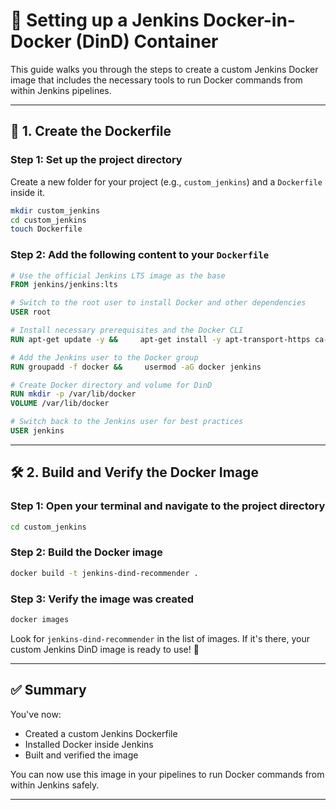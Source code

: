 
# 🚀 Setting up a Jenkins Docker-in-Docker (DinD) Container

This guide walks you through the steps to create a custom Jenkins Docker image that includes the necessary tools to run Docker commands from within Jenkins pipelines.

---

## 📁 1. Create the Dockerfile

### Step 1: Set up the project directory

Create a new folder for your project (e.g., `custom_jenkins`) and a `Dockerfile` inside it.

```bash
mkdir custom_jenkins
cd custom_jenkins
touch Dockerfile
```

### Step 2: Add the following content to your `Dockerfile`

```dockerfile
# Use the official Jenkins LTS image as the base
FROM jenkins/jenkins:lts

# Switch to the root user to install Docker and other dependencies
USER root

# Install necessary prerequisites and the Docker CLI
RUN apt-get update -y &&     apt-get install -y apt-transport-https ca-certificates curl gnupg software-properties-common &&     curl -fsSL https://download.docker.com/linux/debian/gpg | apt-key add - &&     echo "deb [arch=amd64] https://download.docker.com/linux/debian bullseye stable" > /etc/apt/sources.list.d/docker.list &&     apt-get update -y &&     apt-get install -y docker-ce docker-ce-cli containerd.io &&     apt-get clean

# Add the Jenkins user to the Docker group
RUN groupadd -f docker &&     usermod -aG docker jenkins

# Create Docker directory and volume for DinD
RUN mkdir -p /var/lib/docker
VOLUME /var/lib/docker

# Switch back to the Jenkins user for best practices
USER jenkins
```

---

## 🛠️ 2. Build and Verify the Docker Image

### Step 1: Open your terminal and navigate to the project directory

```bash
cd custom_jenkins
```

### Step 2: Build the Docker image

```bash
docker build -t jenkins-dind-recommender .
```

### Step 3: Verify the image was created

```bash
docker images
```

Look for `jenkins-dind-recommender` in the list of images. If it's there, your custom Jenkins DinD image is ready to use! 🎉

---

## ✅ Summary

You've now:

- Created a custom Jenkins Dockerfile
- Installed Docker inside Jenkins
- Built and verified the image

You can now use this image in your pipelines to run Docker commands from within Jenkins safely.

---
